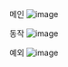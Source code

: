 메인
![image](https://github.com/user-attachments/assets/f4c94f1f-bc45-405f-ab18-d1096feade44)

동작
![image](https://github.com/user-attachments/assets/c86af1f4-2d77-40d9-afce-d5c10afe0ea6)

예외
![image](https://github.com/user-attachments/assets/8070bdca-ce59-4969-8656-9188fd281956)
